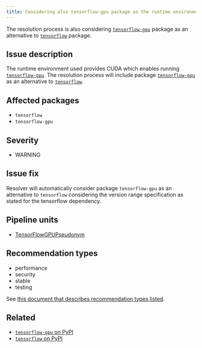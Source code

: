 ```yaml
---
title: Considering also tensorflow-gpu package as the runtime environment used provides CUDA
---
```


The resolution process is also considering [``tensorflow-gpu``][1] package as
an alternative to [``tensorflow``][2] package.

## Issue description

The runtime environment used provides CUDA which enables running
[``tensorflow-gpu``][1]. The resolution process will include package
[``tensorflow-gpu``][1] as an alternative to [``tensorflow``][2].

## Affected packages

 * ``tensorflow``
 * ``tensorflow-gpu``

## Severity

 * WARNING

## Issue fix

Resolver will automatically consider package ``tensorflow-gpu`` as an
alternative to ``tensorflow`` considering the version range specification as
stated for the tensorflow dependency.

## Pipeline units

 * [TensorFlowGPUPseudonym](https://thoth-station.ninja/docs/developers/adviser/thoth.adviser.pseudonyms.html#thoth.adviser.pseudonyms.TensorFlowGPUPseudonym)

## Recommendation types

 * performance
 * security
 * stable
 * testing

See [this document that describes recommendation types
listed](http://thoth-station.ninja/recommendation-types).

## Related

 * [``tensorflow-gpu`` on PyPI][1]
 * [``tensorflow`` on PyPI][2]

[1]: http://pypi.org/project/tensorflow-gpu
[2]: http://pypi.org/project/tensorflow
